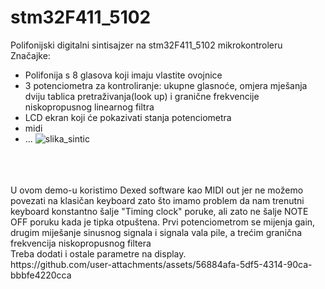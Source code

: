 # stm32F411_5102
 Polifonijski digitalni sintisajzer na stm32F411_5102 mikrokontroleru <br/>
 Značajke:
 * Polifonija s 8 glasova koji imaju vlastite ovojnice
 * 3 potenciometra za kontroliranje: ukupne glasnoće, omjera mješanja dviju tablica pretraživanja(look up) i granične frekvencije niskopropusnog linearnog filtra
 * LCD ekran koji će pokazivati stanja potenciometra
 * midi
 * ...
![slika_sintic](https://github.com/user-attachments/assets/70538e2f-80b0-4b2f-93c7-5275630b5a62)
<br/>
<br/>
<br/>
U ovom demo-u koristimo Dexed software kao MIDI out jer ne možemo povezati na klasičan keyboard zato što imamo problem da nam trenutni keyboard konstantno šalje "Timing clock" poruke, ali zato ne šalje NOTE OFF poruku kada je tipka otpuštena.
Prvi potenciometrom se mijenja gain, drugim miješanje sinusnog signala i signala vala pile, a trećim granična frekvencija niskopropusnog filtera <br/>
Treba dodati i ostale parametre na display.
<br/>
https://github.com/user-attachments/assets/56884afa-5df5-4314-90ca-bbbfe4220cca

